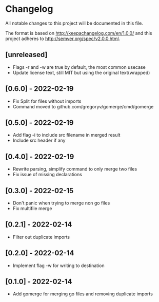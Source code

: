 # Changelog
All notable changes to this project will be documented in this file.

The format is based on http://keepachangelog.com/en/1.0.0/
and this project adheres to http://semver.org/spec/v2.0.0.html.

## [unreleased]

- Flags -r and -w are true by default, the most common usecase
- Update license text, still MIT but using the original text(wrapped)

## [0.6.0] - 2022-02-19

- Fix Split for files without imports
- Command moved to github.com/gregoryv/gomerge/cmd/gomerge

## [0.5.0] - 2022-02-19

- Add flag -i to include src filename in merged result
- Include src header if any

## [0.4.0] - 2022-02-19

- Rewrite parsing, simplify command to only merge two files
- Fix issue of missing declarations

## [0.3.0] - 2022-02-15

- Don't panic when trying to merge non go files
- Fix multifile merge

## [0.2.1] - 2022-02-14

- Filter out duplicate imports

## [0.2.0] - 2022-02-14

- Implement flag -w for writing to destination

## [0.1.0] - 2022-02-14

- Add gomerge for merging go files and removing duplicate imports
